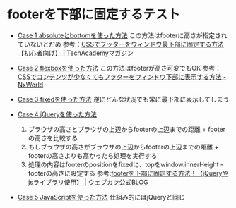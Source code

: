 # footerを下部に固定するテスト

- [Case 1 absoluteとbottomを使った方法](./case1.html)
	この方法はfooterに高さが指定されていないとだめ
	参考：[CSSでフッターをウィンドウ最下部に固定する方法【初心者向け】 \| TechAcademyマガジン](https://techacademy.jp/magazine/19410)

- [Case 2 flexboxを使った方法](./case2.html)
	この方法はfooterが高さ可変でもOK
	参考：[CSSでコンテンツが少なくてもフッターをウィンドウ下部に表示する方法 \- NxWorld](https://www.nxworld.net/css-sticky-footer.html)

- [Case 3 fixedを使った方法](./case3.html)
	逆にどんな状況でも常に最下部に表示してしまう

- [Case 4 jQueryを使った方法](./case4/index.html)
	1. ブラウザの高さとブラウザの上辺からfooterの上辺までの距離 + footerの高さを比較する
	1. もしブラウザの高さがブラウザの上辺からfooterの上辺までの距離 + footerの高さよりも高かったら処理を実行する
	1. 処理の内容はfooterのpositionをfixedに、topをwindow.innerHeight - footerの高さに設定する
	参考:[footerを下部に固定する方法！【jQueryやjsライブラリ使用】 \| ウェブカツ公式BLOG](https://webukatu.com/wordpress/blog/10854/#jQuery)

- [Case 5 JavaScriptを使った方法](./case5/index.html)
仕組み的にはjQueryと同じ